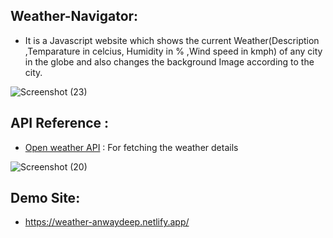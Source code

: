 ## Weather-Navigator:
- It is a Javascript website which shows the current Weather(Description ,Temparature in celcius, Humidity in % ,Wind speed in kmph) of any city in the globe and also changes the background Image according to the city.

![Screenshot (23)](https://user-images.githubusercontent.com/81034448/124375726-4935e600-dcc1-11eb-811e-aa18c8ce1fc2.png)

## API Reference :

- [Open weather API](https://openweathermap.org/api) : For fetching the weather details

![Screenshot (20)](https://user-images.githubusercontent.com/81034448/124375997-72a34180-dcc2-11eb-892a-d5a4910e58f9.png)

## Demo Site:
- https://weather-anwaydeep.netlify.app/



